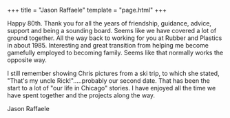 +++
title = "Jason Raffaele"
template = "page.html"
+++

Happy 80th. Thank you for all the years of friendship, guidance, advice, support and being a sounding board. Seems like we have covered a lot of ground together. All the way back to working for you at Rubber and Plastics in about 1985. Interesting and great transition from helping me become gamefully employed to becoming family. Seems like that normally works the opposite way. 

I still remember showing Chris pictures from a ski trip, to which she stated, "That's my uncle Rick!"…..probably our second date. That has been the start to a lot of "our life in Chicago" stories. I have enjoyed all the time we have spent together and the projects along the way.

Jason Raffaele
